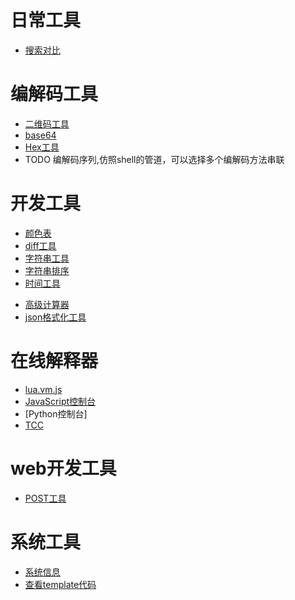 <!-- [上传文件](/tool?path=/static/upload) -->

<!-- [C盘](/fs/C:/) -->
<!-- [D盘](/fs/D:/) -->

<!-- [同步DB](/sync/syncdb) -->

# 日常工具
- [搜索对比](/tools/search_compare.html)

# 编解码工具
- [二维码工具](/tools/barcode.html)
- [base64](/tools/base64.html)
- [Hex工具](/tools/hex.html)
- TODO 编解码序列,仿照shell的管道，可以选择多个编解码方法串联

# 开发工具

- [颜色表](/tools/color.html)
- [diff工具](/tools/js_diff.html)
- [字符串工具](/tools/string.html)
- [字符串排序](/static/archive/字符串排序.html)
- [时间工具](/tools/datetime.html)
<!-- [计算器](/static/archive/计算器.html) -->
- [高级计算器](/tools/calc.html)
- [json格式化工具](/static/archive/json-editor.html)
<!-- [补发神器](/static/archive/补发神器.html)-->

# 在线解释器
- [lua.vm.js](/static/archive/lua.vm.js/repl.html)
- [JavaScript控制台](/tools/jsconsole.html)
- [Python控制台]
- [TCC](/tools/tcc.html)

# web开发工具

- [POST工具](/tools/static/archive/POST.html)

# 系统工具
- [系统信息](/system/sys)
- [查看template代码](/system/template_cache)
<!-- [sql工具](/system/sql) -->